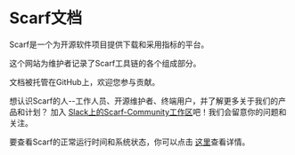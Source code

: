 # Scarf文档

Scarf是一个为开源软件项目提供下载和采用指标的平台。

这个网站为维护者记录了Scarf工具链的各个组成部分。

文档被托管在GitHub上，欢迎您参与贡献。

想认识Scarf的人--工作人员、开源维护者、终端用户，并了解更多关于我们的产品和计划？ 加入 [Slack上的Scarf-Community工作区](https://tinyurl.com/scarf-community-slack)吧！我们会留意你的问题和关注。

要查看Scarf的正常运行时间和系统状态，你可以点击 [这里](https://status.scarf.sh)查看详情。
